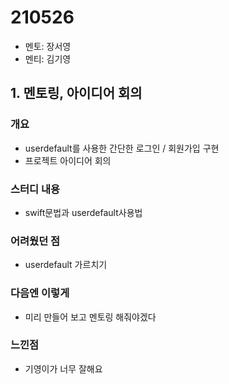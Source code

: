 # 210526

- 멘토: 장서영
- 멘티: 김기영

## 1. 멘토링, 아이디어 회의

### 개요

- userdefault를 사용한 간단한 로그인 / 회원가입 구현
- 프로젝트 아이디어 회의

### 스터디 내용

- swift문법과 userdefault사용법

### 어려웠던 점

- userdefault 가르치기

### 다음엔 이렇게

- 미리 만들어 보고 멘토링 해줘야겠다

### 느낀점

- 기영이가 너무 잘해요